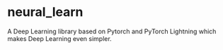 # neural_learn
A Deep Learning library based on Pytorch and PyTorch Lightning which makes Deep Learning even simpler.
